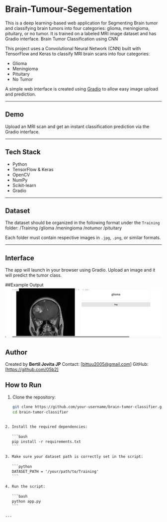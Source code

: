 # Brain-Tumour-Segementation
This is a deep learning-based web application for Segmenting Brain tumor and classifying brain tumors into four categories: glioma, meningioma, pituitary, or no tumor. It is trained on a labeled MRI image dataset and has Gradio interface.
Brain Tumor Classification using CNN

This project uses a Convolutional Neural Network (CNN) built with TensorFlow and Keras to classify MRI brain scans into four categories:

- Glioma
- Meningioma
- Pituitary
- No Tumor

A simple web interface is created using [Gradio](https://gradio.app/) to allow easy image upload and prediction.

---

##  Demo

Upload an MRI scan and get an instant classification prediction via the Gradio interface.

---

## Tech Stack

- Python
- TensorFlow & Keras
- OpenCV
- NumPy
- Scikit-learn
- Gradio

---

## Dataset

The dataset should be organized in the following format under the `Training` folder:
/Training
/glioma
/meningioma
/notumor
/pituitary

Each folder must contain respective images in `.jpg`, `.png`, or similar formats.

---
##   Interface

The app will launch in your browser using Gradio. Upload an image and it will predict the tumor class.

##Example Output
![OutputScreenshot](images/output.png)

##  Author

Created by **Bertil Jovita JP**
Contact: [bittuu2005@gmail.com]
GitHub: [https://github.com/05b2]

##  How to Run

1. Clone the repository:
   ```bash
   git clone https://github.com/your-username/brain-tumor-classifier.git
   cd brain-tumor-classifier
````

2. Install the required dependencies:

   ```bash
   pip install -r requirements.txt
   ```

3. Make sure your dataset path is correctly set in the script:

   ```python
   DATASET_PATH = '/your/path/to/Training'
   ```

4. Run the script:

   ```bash
   python app.py
   ```

---











